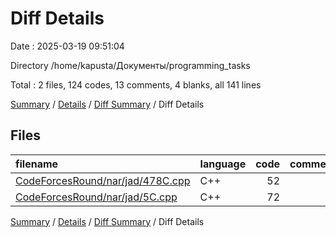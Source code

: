 # Diff Details

Date : 2025-03-19 09:51:04

Directory /home/kapusta/Документы/programming_tasks

Total : 2 files,  124 codes, 13 comments, 4 blanks, all 141 lines

[Summary](results.md) / [Details](details.md) / [Diff Summary](diff.md) / Diff Details

## Files
| filename | language | code | comment | blank | total |
| :--- | :--- | ---: | ---: | ---: | ---: |
| [CodeForcesRound/nar/jad/478C.cpp](/CodeForcesRound/nar/jad/478C.cpp) | C++ | 52 | 7 | 2 | 61 |
| [CodeForcesRound/nar/jad/5C.cpp](/CodeForcesRound/nar/jad/5C.cpp) | C++ | 72 | 6 | 2 | 80 |

[Summary](results.md) / [Details](details.md) / [Diff Summary](diff.md) / Diff Details